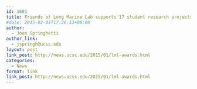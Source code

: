 ```yaml
---
id: 1681
title: Friends of Long Marine Lab supports 17 student research projects
#date: 2015-02-03T17:26:13+00:00
author:
  - Joan Springhetti
author_link:
  - jspringh@ucsc.edu
layout: post
link_post: http://news.ucsc.edu/2015/01/lml-awards.html
categories:
  - News
format: link
link_post: http://news.ucsc.edu/2015/01/lml-awards.html
---
```

